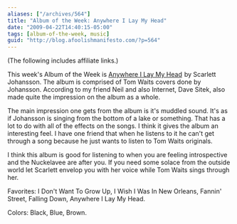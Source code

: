 ```yaml
---
aliases: ["/archives/564"]
title: "Album of the Week: Anywhere I Lay My Head"
date: "2009-04-22T14:40:15-05:00"
tags: [album-of-the-week, music]
guid: "http://blog.afoolishmanifesto.com/?p=564"
---
```

(The following includes affiliate links.)

This week's Album of the Week is <a href="https://www.amazon.com/gp/product/B0014IH1N6/ref=as_li_tl?ie=UTF8&camp=1789&creative=9325&creativeASIN=B0014IH1N6&linkCode=as2&tag=afoolishmanif-20&linkId=36b151864a78d7349e90f5420ca37ea0">Anywhere I Lay My Head</a><img src="//ir-na.amazon-adsystem.com/e/ir?t=afoolishmanif-20&l=am2&o=1&a=B0014IH1N6" width="1" height="1" border="0" alt="" style="border:none !important; margin:0px !important;" /> by Scarlett Johansson. The album is comprised of Tom Waits covers done by Johansson. According to my friend Neil and also Internet, Dave Sitek, also made quite the impression on the album as a whole.

The main impression one gets from the album is it's muddled sound. It's as if Johansson is singing from the bottom of a lake or something. That has a lot to do with all of the effects on the songs. I think it gives the album an interesting feel. I have one friend that when he listens to it he can't get through a song because he just wants to listen to Tom Waits originals.

I think this album is good for listening to when you are feeling introspective and the Nuckelavee are after you. If you need some solace from the outside world let Scarlett envelop you with her voice while Tom Waits sings through her.

Favorites: I Don't Want To Grow Up, I Wish I Was In New Orleans, Fannin' Street, Falling Down, Anywhere I Lay My Head.

Colors: Black, Blue, Brown.
